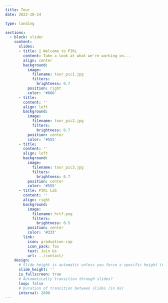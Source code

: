 ```yaml
---
title: Tour
date: 2022-10-24

type: landing

sections:
  - block: slider
    content:
      slides:
      - title: 👋 Welcome to PIRL
        content: Take a look at what we're working on...
        align: center
        background:
          image:
            filename: tour_pic1.jpg
            filters:
              brightness: 0.7
          position: right
          color: '#666'
      - title:  
        content: ''
        align: left
        background:
          image:
            filename: tour_pic2.jpg
            filters:
              brightness: 0.7
          position: center
          color: '#555'
      - title:  
        content: ''
        align: left
        background:
          image:
            filename: tour_pic3.jpg
            filters:
              brightness: 0.7
          position: center
          color: '#555'
      - title: PIRL Lab
        content: ''
        align: right
        background:
          image:
            filename: hrtf.png
            filters:
              brightness: 0.5
          position: center
          color: '#333'
        link:
          icon: graduation-cap
          icon_pack: fas
          text: Join Us
          url: ../contact/
    design:
      # Slide height is automatic unless you force a specific height (e.g. '400px')
      slide_height: ''
      is_fullscreen: true
      # Automatically transition through slides?
      loop: false
      # Duration of transition between slides (in ms)
      interval: 2000
---
```

